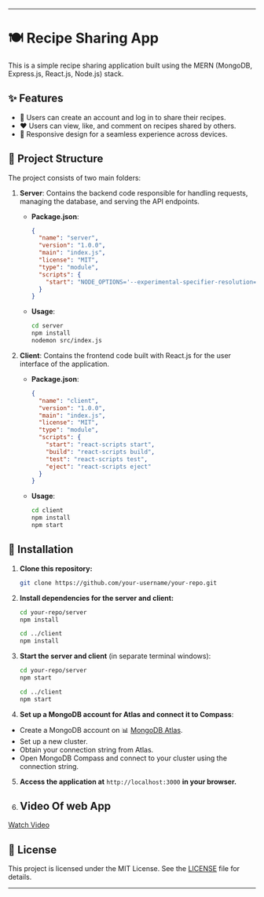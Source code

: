 
---

# 🍽️ Recipe Sharing App

This is a simple recipe sharing application built using the MERN (MongoDB, Express.js, React.js, Node.js) stack.

## ✨ Features

- 📝 Users can create an account and log in to share their recipes.
- ❤️ Users can view, like, and comment on recipes shared by others.
- 📱 Responsive design for a seamless experience across devices.

## 📁 Project Structure

The project consists of two main folders:

1. **Server**: Contains the backend code responsible for handling requests, managing the database, and serving the API endpoints.

   - **Package.json**:
     ```json
     {
       "name": "server",
       "version": "1.0.0",
       "main": "index.js",
       "license": "MIT",
       "type": "module",
       "scripts": {
         "start": "NODE_OPTIONS='--experimental-specifier-resolution=node' nodemon src/index.js"
       }
     }
     ```

   - **Usage**:
     ```bash
     cd server
     npm install
     nodemon src/index.js
     ```

2. **Client**: Contains the frontend code built with React.js for the user interface of the application.

   - **Package.json**:
     ```json
     {
       "name": "client",
       "version": "1.0.0",
       "main": "index.js",
       "license": "MIT",
       "type": "module",
       "scripts": {
         "start": "react-scripts start",
         "build": "react-scripts build",
         "test": "react-scripts test",
         "eject": "react-scripts eject"
       }
     }
     ```

   - **Usage**:
     ```bash
     cd client
     npm install
     npm start
     ```

## 🚀 Installation

1. **Clone this repository:**
   ```bash
   git clone https://github.com/your-username/your-repo.git
   ```

2. **Install dependencies for the server and client:**
   ```bash
   cd your-repo/server
   npm install

   cd ../client
   npm install
   ```

3. **Start the server and client** (in separate terminal windows):
   ```bash
   cd your-repo/server
   npm start

   cd ../client
   npm start
   ```
4.  **Set up a MongoDB account for Atlas and connect it to Compass**:
   - Create a MongoDB account on 📊 [MongoDB Atlas](https://www.mongodb.com/cloud/atlas).
   - Set up a new cluster.
   - Obtain your connection string from Atlas.
   - Open MongoDB Compass and connect to your cluster using the connection string.

5. **Access the application at** `http://localhost:3000` **in your browser.**

6. ## Video Of web App

[Watch Video](/recipe-share.mp4)


## 📄 License

This project is licensed under the MIT License. See the [LICENSE](LICENSE) file for details.

---
